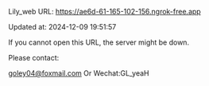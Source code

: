 Lily_web URL: https://ae6d-61-165-102-156.ngrok-free.app

Updated at: 2024-12-09 19:51:57

If you cannot open this URL, the server might be down.

Please contact: 

goley04@foxmail.com Or Wechat:GL_yeaH